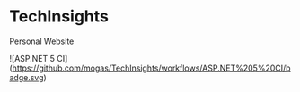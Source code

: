 # TechInsights
Personal Website

![ASP.NET 5 CI] (https://github.com/mogas/TechInsights/workflows/ASP.NET%205%20CI/badge.svg)
